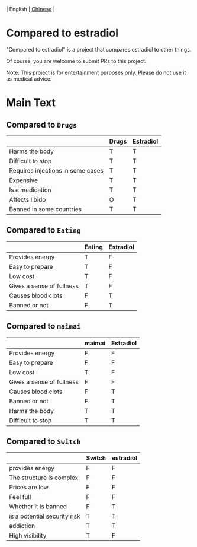 | English | [Chinese](README-zh_CN.md) |

# Compared to estradiol

"Compared to estradiol" is a project that compares estradiol to other things.

Of course, you are welcome to submit PRs to this project.

Note: This project is for entertainment purposes only. Please do not use it as medical advice.

# Main Text

## Compared to `Drugs`

|                                   | Drugs | Estradiol |
|-----------------------------------|-------|-----------|
| Harms the body                    | T     | T         |
| Difficult to stop                 | T     | T         |
| Requires injections in some cases | T     | T         |
| Expensive                         | T     | T         |
| Is a medication                   | T     | T         |
| Affects libido                    | O     | T         |
| Banned in some countries          | T     | T         |

## Compared to `Eating`

| 	                         | Eating | 	Estradiol |
|---------------------------|--------|------------|
| Provides energy           | T      | F          |
| Easy to prepare           | T      | F          |
| Low cost                  | T      | F          |
| Gives a sense of fullness | T      | F          |
| Causes blood clots        | F      | T          |
| Banned or not             | F      | T          |

## Compared to `maimai`

|                           | maimai	 | Estradiol |
|---------------------------|---------|-----------|
| Provides energy           | 	F	     | F         |
| Easy to prepare	          | F       | 	F        |
| Low cost	                 | T	      | F         |
| Gives a sense of fullness | 	F	     | F         |
| Causes blood clots	       | F       | 	T        |
| Banned or not	            | F	      | T         |
| Harms the body	           | T       | 	T        |
| Difficult to stop	        | T       | 	T        |

## Compared to `Switch`

|                           | Switch | estradiol |
|---------------------------|--------|-----------|
| provides energy           | F      | F         |
| The structure is complex  | F      | F         |
| Prices are low            | F      | F         |
| Feel full                 | F      | F         |
| Whether it is banned      | F      | T         |
| is a potential security risk | T   | T         |
| addiction                 | T      | T         |
| High visibility           | T      | F         |
